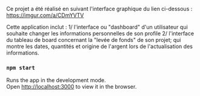 Ce projet a été réalisé en suivant l'interface graphique du lien ci-dessous :
https://imgur.com/a/CDmYVTV

Cette application inclut :
1/ l'interface ou "dashboard" d'un utilisateur qui souhaite changer les informations personnelles de son profile
2/ l'interface du tableau de board concernant la "levée de fonds" de son projet; qui montre les dates, quantités et origine de l'argent lors de l'actualisation des informations.






### `npm start`

Runs the app in the development mode.<br />
Open [http://localhost:3000](http://localhost:3000) to view it in the browser.


